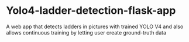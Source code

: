 # Yolo4-ladder-detection-flask-app
A web app that detects ladders in pictures with trained YOLO V4 and also allows continuous training by letting user create ground-truth data

